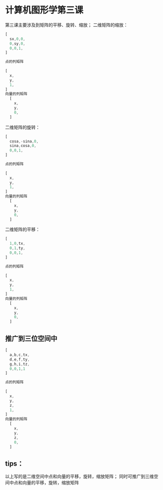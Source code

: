 # 计算机图形学第三课
第三课主要涉及到矩阵的平移、旋转、缩放；
二维矩阵的缩放： 
```javascript
[
  sx,0,0,
  0,sy,0,
  0,0,1,
]

点的列矩阵
  
[ 
  x,
  y,
  1,
]
向量的列矩阵
  [
    x,
    y,
    0,
  ]
```
二维矩阵的旋转：

```javascript
[
  cosa,-sina,0,
  sina,cosa,0,
  0,0,1,
]

点的列矩阵
  
[ 
  x,
  y,
  1,
]
向量的列矩阵
  [
    x,
    y,
    0,
  ]
```
二维矩阵的平移：

```javascript
[
  1,0,tx,
  0,1,ty,
  0,0,1,
]

点的列矩阵
  
[ 
  x,
  y,
  1,
]
向量的列矩阵
  [
    x,
    y,
    0,
  ]
```

## 推广到三位空间中

```javascript
[
  a,b,c,tx,
  d,e,f,ty,
  g,h,i,tz,
  0,0,1,1
]

点的列矩阵
  
[ 
  x,
  y,
  z,
  1,
]
向量的列矩阵
  [
    x,
    y,
    z,
    0,
  ]
```

## tips：
以上写的是二维空间中点和向量的平移，旋转，缩放矩阵；
同时可推广到三维空间中点和向量的平移，旋转，缩放矩阵